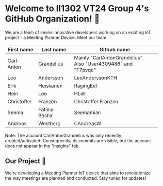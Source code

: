 # Welcome to II1302 VT24 Group 4's GitHub Organization! 🎉

We are a team of seven innovative developers working on an exciting IoT project - a Meeting Planner Device. Meet our team:

| First name   | Last name    | Github name                                          |
| ------------ | ------------ | ---------------------------------------------------- |
| Carl-Anton   | Grandelius   | Mainly "CarlAntonGrandelius".<br>Also "User4309486" and "F7pvqc" |
| Leo          | Andersson    | LeoAnderssonKTH                                      |
| Erik         | Heiskanen    | RagingEel                                            |
| Hein         | Lee          | HLell                                                |
| Christoffer  | Franzén      | Christoffer Franzén                                  |
| Seema        | Fatima Bashir| Seemamian                                            |
| Andreas      | Westberg     | CAndreasW                                            |


Note: The account CarlAntonGrandelius was only recently created/activated. Consequently, its commits are visible, but the account does not appear in the "insights" tab.

## Our Project 🚀

We're developing a Meeting Planner IoT device that aims to revolutionize the way meetings are planned and conducted. Stay tuned for updates!

<!--

**Here are some ideas to get you started:**

🙋‍♀️ A short introduction - what is your organization all about?
🌈 Contribution guidelines - how can the community get involved?
👩‍💻 Useful resources - where can the community find your docs? Is there anything else the community should know?
🍿 Fun facts - what does your team eat for breakfast?
🧙 Remember, you can do mighty things with the power of [Markdown](https://docs.github.com/github/writing-on-github/getting-started-with-writing-and-formatting-on-github/basic-writing-and-formatting-syntax)
-->
